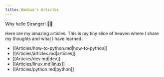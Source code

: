 ```yaml
---
title: Wambua's Articles
---
```


Why hello Stranger! 👋😀

Here are my amazing articles. This is my tiny slice of heaven where I share my thoughts and what I have learned.

- [[Articles/how-to-python.md|how-to-python]]
- [[Articles/articles.md|articles]]
- [[Articles/dev.md|dev]]
- [[Articles/linux.md|linux]]
- [[Articles/python.md|python]]





